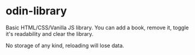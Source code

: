 # odin-library

Basic HTML/CSS/Vanilla JS library. You can add a book, remove it, toggle it's
readability and clear the library.

No storage of any kind, reloading will lose data.
